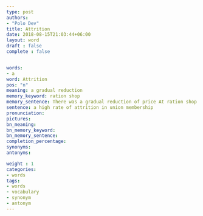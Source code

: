 ```yaml
---
type: post
authors:
- "Polo Dev"
title: Attrition
date: 2018-08-15T21:03:44+06:00
layout: word
draft : false
complete : false


words:
- a
word: Attrition
pos: "n"
meaning: a gradual reduction
memory_keyword: ration shop
memory_sentence: There was a gradual reduction of price At ration shop
sentence: a high rate of attrition in union membership
pronunciation:
pictures:
bn_meaning: 
bn_memory_keyword: 
bn_memory_sentence:
completion_percentage:
synonyms:
antonyms:

weight : 1
categories:
- words
tags:
- words
- vocabulary
- synonym
- antonym
---
```

